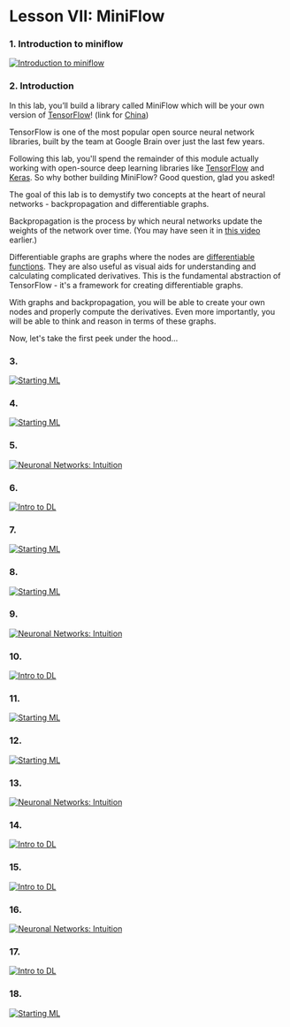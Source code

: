 # Lesson VII: MiniFlow

### 1. Introduction to miniflow

[![Introduction to miniflow](http://img.youtube.com/vi/FxmB3Q308h0/0.jpg)](https://youtu.be/FxmB3Q308h0 "Introduction to miniflow")

### 2. Introduction

In this lab, you’ll build a library called MiniFlow which will be your own version of [TensorFlow](http://tensorflow.org/)! (link for [China](http://tensorfly.cn/))

TensorFlow is one of the most popular open source neural network libraries, built by the team at Google Brain over just 
the last few years.

Following this lab, you'll spend the remainder of this module actually working with open-source deep learning libraries 
like [TensorFlow](http://tensorflow.org/) and [Keras](https://keras.io/). So why bother building MiniFlow? Good question, glad you asked!

The goal of this lab is to demystify two concepts at the heart of neural networks - backpropagation and differentiable 
graphs.

Backpropagation is the process by which neural networks update the weights of the network over time. (You may have seen 
it in [this video](https://classroom.udacity.com/nanodegrees/nd013/parts/fbf77062-5703-404e-b60c-95b78b2f3f9e/modules/6df7ae49-c61c-4bb2-a23e-6527e69209ec/lessons/83a4e710-a69e-4ce9-9af9-939307c0711b/concepts/4cc13714-37d7-4705-a714-314ede5290b5#) earlier.)

Differentiable graphs are graphs where the nodes are [differentiable functions](https://en.wikipedia.org/wiki/Differentiable_function). 
They are also useful as visual aids for understanding and calculating complicated derivatives. This is the fundamental 
abstraction of TensorFlow - it's a framework for creating differentiable graphs.

With graphs and backpropagation, you will be able to create your own nodes and properly compute the derivatives. Even 
more importantly, you will be able to think and reason in terms of these graphs.

Now, let's take the first peek under the hood...

### 3. 

[![Starting ML](http://img.youtube.com/vi/UIycORUrPww/0.jpg)](https://youtu.be/UIycORUrPww "Starting ML")

### 4. 

[![Starting ML](http://img.youtube.com/vi/UIycORUrPww/0.jpg)](https://youtu.be/UIycORUrPww "Starting ML")

### 5. 

[![Neuronal Networks: Intuition](http://img.youtube.com/vi/UKEIHK5IifI/0.jpg)](https://youtu.be/UKEIHK5IifI "Neuronal Networks: Intuition")

### 6. 

[![Intro to DL](http://img.youtube.com/vi/uyLRFMI4HkA/0.jpg)](https://youtu.be/uyLRFMI4HkA "Intro to DL")

### 7. 

[![Starting ML](http://img.youtube.com/vi/UIycORUrPww/0.jpg)](https://youtu.be/UIycORUrPww "Starting ML")

### 8. 

[![Starting ML](http://img.youtube.com/vi/UIycORUrPww/0.jpg)](https://youtu.be/UIycORUrPww "Starting ML")

### 9. 

[![Neuronal Networks: Intuition](http://img.youtube.com/vi/UKEIHK5IifI/0.jpg)](https://youtu.be/UKEIHK5IifI "Neuronal Networks: Intuition")

### 10. 

[![Intro to DL](http://img.youtube.com/vi/uyLRFMI4HkA/0.jpg)](https://youtu.be/uyLRFMI4HkA "Intro to DL")

### 11. 

[![Starting ML](http://img.youtube.com/vi/UIycORUrPww/0.jpg)](https://youtu.be/UIycORUrPww "Starting ML")

### 12. 

[![Starting ML](http://img.youtube.com/vi/UIycORUrPww/0.jpg)](https://youtu.be/UIycORUrPww "Starting ML")

### 13. 

[![Neuronal Networks: Intuition](http://img.youtube.com/vi/UKEIHK5IifI/0.jpg)](https://youtu.be/UKEIHK5IifI "Neuronal Networks: Intuition")

### 14. 

[![Intro to DL](http://img.youtube.com/vi/uyLRFMI4HkA/0.jpg)](https://youtu.be/uyLRFMI4HkA "Intro to DL")

### 15. 

[![Intro to DL](http://img.youtube.com/vi/uyLRFMI4HkA/0.jpg)](https://youtu.be/uyLRFMI4HkA "Intro to DL")

### 16. 

[![Neuronal Networks: Intuition](http://img.youtube.com/vi/UKEIHK5IifI/0.jpg)](https://youtu.be/UKEIHK5IifI "Neuronal Networks: Intuition")

### 17. 

[![Intro to DL](http://img.youtube.com/vi/uyLRFMI4HkA/0.jpg)](https://youtu.be/uyLRFMI4HkA "Intro to DL")

### 18. 

[![Starting ML](http://img.youtube.com/vi/UIycORUrPww/0.jpg)](https://youtu.be/UIycORUrPww "Starting ML")
